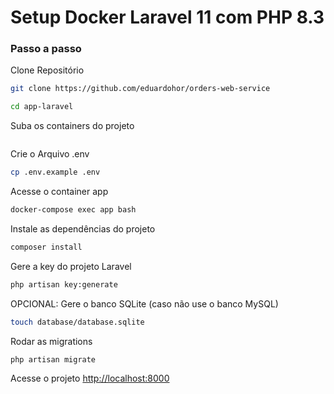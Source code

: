 
# Setup Docker Laravel 11 com PHP 8.3

### Passo a passo
Clone Repositório
```sh
git clone https://github.com/eduardohor/orders-web-service
```
```sh
cd app-laravel
```

Suba os containers do projeto
```sh docker-compose up -d
```


Crie o Arquivo .env
```sh
cp .env.example .env
```

Acesse o container app
```sh
docker-compose exec app bash
```


Instale as dependências do projeto
```sh
composer install
```

Gere a key do projeto Laravel
```sh
php artisan key:generate
```

OPCIONAL: Gere o banco SQLite (caso não use o banco MySQL)
```sh
touch database/database.sqlite
```

Rodar as migrations
```sh
php artisan migrate
```

Acesse o projeto
[http://localhost:8000](http://localhost:8000)
